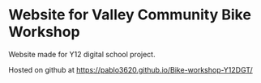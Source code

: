 # Website for Valley Community Bike Workshop

Website made for Y12 digital school project. 

Hosted on github at https://pablo3620.github.io/Bike-workshop-Y12DGT/
